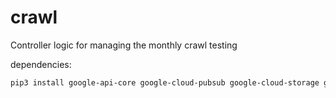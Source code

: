 # crawl
Controller logic for managing the monthly crawl testing

dependencies:
```bash
pip3 install google-api-core google-cloud-pubsub google-cloud-storage google-cloud-monitoring pandas
```